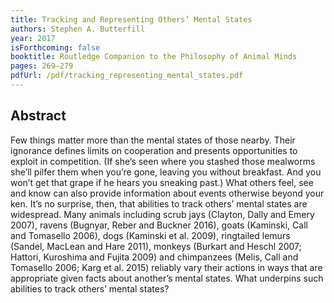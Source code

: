 ```yaml
---
title: Tracking and Representing Others’ Mental States
authors: Stephen A. Butterfill
year: 2017
isForthcoming: false
booktitle: Routledge Companion to the Philosophy of Animal Minds
pages: 269–279
pdfUrl: /pdf/tracking_representing_mental_states.pdf
---
```


## Abstract

Few things matter more than the mental states of those nearby. Their ignorance defines
limits on cooperation and presents opportunities to exploit in competition. (If she’s seen
where you stashed those mealworms she’ll pilfer them when you’re gone, leaving you without
breakfast. And you won’t get that grape if he hears you sneaking past.) What others feel,
see and know can also provide information about events otherwise beyond your ken. It’s no
surprise, then, that abilities to track others’ mental states are widespread. Many animals
including scrub jays (Clayton, Dally and Emery 2007), ravens (Bugnyar, Reber and Buckner
2016), goats (Kaminski, Call and Tomasello 2006), dogs (Kaminski et al. 2009), ringtailed
lemurs (Sandel, MacLean and Hare 2011), monkeys (Burkart and Heschl 2007; Hattori,
Kuroshima and Fujita 2009) and chimpanzees (Melis, Call and Tomasello 2006; Karg et al.
2015) reliably vary their actions in ways that are appropriate given facts about another’s
mental states. What underpins such abilities to track others’ mental states?

